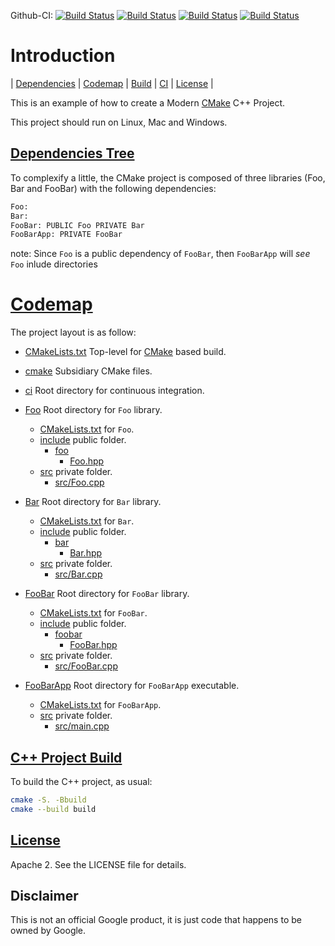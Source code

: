 Github-CI:
[![Build Status][github_docker_status]][github_docker_link]
[![Build Status][github_linux_status]][github_linux_link]
[![Build Status][github_macos_status]][github_macos_link]
[![Build Status][github_windows_status]][github_windows_link]

[github_docker_status]: https://github.com/Mizux/cmake-cpp/actions/workflows/amd64_docker.yml/badge.svg
[github_docker_link]: https://github.com/Mizux/cmake-cpp/actions/workflows/amd64_docker.yml
[github_linux_status]: https://github.com/Mizux/cmake-cpp/actions/workflows/amd64_linux.yml/badge.svg
[github_linux_link]: https://github.com/Mizux/cmake-cpp/actions/workflows/amd64_linux.yml
[github_macos_status]: https://github.com/Mizux/cmake-cpp/actions/workflows/amd64_macos.yml/badge.svg
[github_macos_link]: https://github.com/Mizux/cmake-cpp/actions/workflows/amd64_macos.yml
[github_windows_status]: https://github.com/Mizux/cmake-cpp/actions/workflows/amd64_windows.yml/badge.svg
[github_windows_link]: https://github.com/Mizux/cmake-cpp/actions/workflows/amd64_windows.yml

# Introduction
<nav for="project"> |
<a href="#dependencies">Dependencies</a> |
<a href="#codemap">Codemap</a> |
<a href="#build">Build</a> |
<a href="ci/README.md">CI</a> |
<a href="#license">License</a> |
</nav>

This is an example of how to create a Modern [CMake](https://cmake.org/) C++ Project.

This project should run on Linux, Mac and Windows.

## [Dependencies Tree](#dependencies)
To complexify a little, the CMake project is composed of three libraries (Foo, Bar and FooBar)
with the following dependencies:  
```sh
Foo:
Bar:
FooBar: PUBLIC Foo PRIVATE Bar
FooBarApp: PRIVATE FooBar
```

note: Since `Foo` is a public dependency of `FooBar`, then `FooBarApp` will
*see* `Foo` inlude directories

# [Codemap](#codemap)
The project layout is as follow:

* [CMakeLists.txt](CMakeLists.txt) Top-level for [CMake](https://cmake.org/cmake/help/latest/) based build.
* [cmake](cmake) Subsidiary CMake files.

* [ci](ci) Root directory for continuous integration.

* [Foo](Foo) Root directory for `Foo` library.
  * [CMakeLists.txt](Foo/CMakeLists.txt) for `Foo`.
  * [include](Foo/include) public folder.
    * [foo](Foo/include/foo)
      * [Foo.hpp](Foo/include/foo/Foo.hpp)
  * [src](Foo/src) private folder.
    * [src/Foo.cpp](Foo/src/Foo.cpp)
* [Bar](Bar) Root directory for `Bar` library.
  * [CMakeLists.txt](Bar/CMakeLists.txt) for `Bar`.
  * [include](Bar/include) public folder.
    * [bar](Bar/include/bar)
      * [Bar.hpp](Bar/include/bar/Bar.hpp)
  * [src](Bar/src) private folder.
    * [src/Bar.cpp](Bar/src/Bar.cpp)
* [FooBar](FooBar) Root directory for `FooBar` library.
  * [CMakeLists.txt](FooBar/CMakeLists.txt) for `FooBar`.
  * [include](FooBar/include) public folder.
    * [foobar](FooBar/include/foobar)
      * [FooBar.hpp](FooBar/include/foobar/FooBar.hpp)
  * [src](FooBar/src) private folder.
    * [src/FooBar.cpp](FooBar/src/FooBar.cpp)
* [FooBarApp](FooBarApp) Root directory for `FooBarApp` executable.
  * [CMakeLists.txt](FooBarApp/CMakeLists.txt) for `FooBarApp`.
  * [src](FooBarApp/src) private folder.
    * [src/main.cpp](FooBarApp/src/main.cpp)

## [C++ Project Build](#build)
To build the C++ project, as usual:
```sh
cmake -S. -Bbuild
cmake --build build
```

## [License](#license)

Apache 2. See the LICENSE file for details.

## Disclaimer

This is not an official Google product, it is just code that happens to be
owned by Google.

